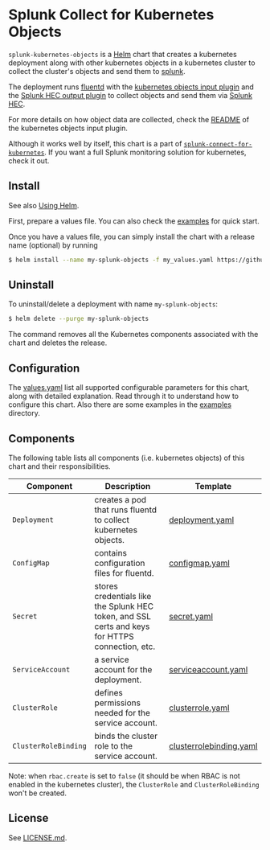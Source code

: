 # Splunk Collect for Kubernetes Objects #

`splunk-kubernetes-objects` is a [Helm](https://github.com/kubernetes/helm) chart that creates a kubernetes deployment along with other kubernetes objects in a kubernetes cluster to collect the cluster's objects and send them to [splunk](https://www.splunk.com/).

The deployment runs [fluentd](https://www.fluentd.org/) with the [kubernetes objects input plugin](https://github.com/splunk/fluent-plugin-kubernetes-objects) and the [Splunk HEC output plugin](https://github.com/splunk/fluent-plugin-splunk-hec) to collect objects and send them via [Splunk HEC](http://docs.splunk.com/Documentation/Splunk/7.1.0/Data/AboutHEC).

For more details on how object data are collected, check the [README](https://github.com/splunk/fluent-plugin-kubernetes-objects/blob/master/README.md) of the kubernetes objects input plugin.

Although it works well by itself, this chart is a part of [`splunk-connect-for-kubernetes`](https://github.com/splunk/splunk-connect-for-kubernetes). If you want a full Splunk monitoring solution for kubernetes, check it out.

## Install ##

See also [Using Helm](https://docs.helm.sh/using_helm/#using-helm).

First, prepare a values file. You can also check the [examples](examples) for quick start.

Once you have a values file, you can simply install the chart with a release name (optional) by running

```bash
$ helm install --name my-splunk-objects -f my_values.yaml https://github.com/splunk/splunk-connect-for-kubernetes/releases/download/1.1.0/splunk-kubernetes-objects-1.1.0.tgz
```

## Uninstall ##

To uninstall/delete a deployment with name `my-splunk-objects`:

```bash
$ helm delete --purge my-splunk-objects
```

The command removes all the Kubernetes components associated with the chart and deletes the release.

## Configuration ##

The [values.yaml](values.yaml) list all supported configurable parameters for this chart, along with detailed explanation. Read through it to understand how to configure this chart. Also there are some examples in the [examples](examples) directory.

## Components

The following table lists all components (i.e. kubernetes objects) of this chart and their responsibilities.

Component | Description | Template
--- | --- | ---
`Deployment` | creates a pod that runs fluentd to collect kubernetes objects. | [deployment.yaml](templates/deployment.yaml)
`ConfigMap` | contains configuration files for fluentd. | [configmap.yaml](templates/configmap.yaml)
`Secret` | stores credentials like the Splunk HEC token, and SSL certs and keys for HTTPS connection, etc. | [secret.yaml](templates/secret.yaml)
`ServiceAccount` | a service account for the deployment. | [serviceaccount.yaml](templates/serviceaccount.yaml)
`ClusterRole` | defines permissions needed for the service account. | [clusterrole.yaml](templates/clusterrole.yaml)
`ClusterRoleBinding` | binds the cluster role to the service account. | [clusterrolebinding.yaml](templates/clusterrolebinding.yaml)

Note: when `rbac.create` is set to `false` (it should be when RBAC is not enabled in the kubernetes cluster), the `ClusterRole` and `ClusterRoleBinding` won't be created.

## License ##

See [LICENSE.md](LICENSE.md).
